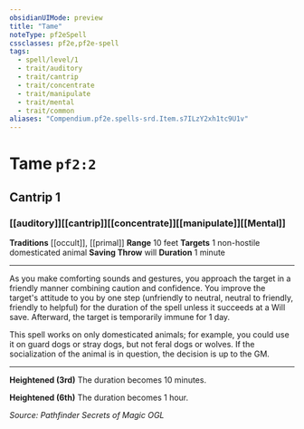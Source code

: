 ```yaml
---
obsidianUIMode: preview
title: "Tame"
noteType: pf2eSpell
cssclasses: pf2e,pf2e-spell
tags:
  - spell/level/1
  - trait/auditory
  - trait/cantrip
  - trait/concentrate
  - trait/manipulate
  - trait/mental
  - trait/common
aliases: "Compendium.pf2e.spells-srd.Item.s7ILzY2xh1tc9U1v" 
---
```

# Tame  `pf2:2`  
## Cantrip 1
### [[auditory]][[cantrip]][[concentrate]][[manipulate]][[Mental]]
**Traditions** [[occult]], [[primal]]
**Range** 10 feet
**Targets** 1 non-hostile domesticated animal
**Saving Throw**  will
**Duration** 1 minute
* * * 
As you make comforting sounds and gestures, you approach the target in a friendly manner combining caution and confidence. You improve the target's attitude to you by one step (unfriendly to neutral, neutral to friendly, friendly to helpful) for the duration of the spell unless it succeeds at a Will save. Afterward, the target is temporarily immune for 1 day.

This spell works on only domesticated animals; for example, you could use it on guard dogs or stray dogs, but not feral dogs or wolves. If the socialization of the animal is in question, the decision is up to the GM.

* * *

**Heightened (3rd)** The duration becomes 10 minutes.

**Heightened (6th)** The duration becomes 1 hour.

*Source: Pathfinder Secrets of Magic*
*OGL*